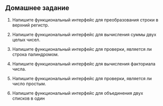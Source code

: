 ## Домашнее задание 

1. Напишите функциональный интерфейс для преобразования строки в верхний регистр.

2. Напишите функциональный интерфейс для вычисления суммы двух целых чисел.

3. Напишите функциональный интерфейс для проверки, является ли строка палиндромом.

4. Напишите функциональный интерфейс для вычисления факториала числа.

5. Напишите функциональный интерфейс для проверки, является ли число простым.

6. Напишите функциональный интерфейс для объединения двух списков в один


